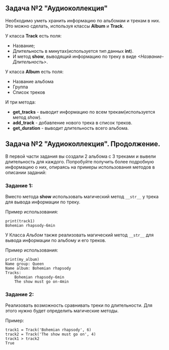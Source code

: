 ## Задача №2 "Аудиоколлекция"
Необходимо уметь хранить информацию по альбомам и трекам в них. Это можно сделать, используя классы **Album** и **Track**.

У класса **Track** есть поля:
- Название;
- Длительность в минутах(используется тип данных **int**).
- И метод **show**, выводящий информацию по треку в виде *<Название-Длительность>*.

У класса **Album** есть поля:
- Название альбома
- Группа
- Список треков

И три метода:
- **get_tracks** - выводит информацию по всем трекам(используется метод *show*).
- **add_track** - добавление нового трека в список треков.
- **get_duration** - выводит длительность всего альбома.

## Задача №2 "Аудиоколлекция". Продолжение.
В первой части задания вы создали 2 альбома с 3 треками и вывели длительность для каждого. Попробуйте получить более подробную информацию о них, опираясь на примеры использования методов в описании заданий:

### Задание 1:
Вместо метода **show** использовать магический метод `__str__` у трека для вывода информации по треку.

Пример использования:

```
print(track1)
Bohemian rhapsody-6min
```
У Класса *Альбом* также реализовать магический метод `__str__` для вывода информации по альбому и его треков. 

Пример использования:

```
print(my_album)
Name group: Queen
Name album: Bohemian rhapsody
Tracks:
	Bohemian rhapsody-6min
	The show must go on-4min
```

### Задание 2:
Реализовать возможность сравнивать треки по длительности. Для этого нужно будет определить магические методы. 

Пример:

```
track1 = Track('Bohemian rhapsody', 6)
track2 = Track('The show must go on', 4)
track1 > track2
True
```